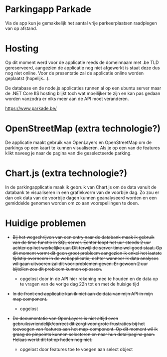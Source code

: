 # Parkingapp Parkade
Via de app kun je gemakkelijk het aantal vrije parkeerplaatsen raadplegen van op afstand.

# Hosting
Op dit moment werd voor de applicatie reeds de domeinnaam met .be TLD gereserveerd, aangezien de applicatie nog niet afgewerkt is staat deze dus nog niet online. Voor de presentatie zal de applicatie online worden geplaatst (hopelijk...).

De database en de node.js applicaties runnen al op een ubuntu server maar de .NET Core IIS hosting blijkt toch wat moeilijker te zijn en kan pas gedaan worden vanzodra er niks meer aan de API moet veranderen.

https://www.parkade.be/

# OpenStreetMap (extra technologie?)
De applicatie maakt gebruik van OpenLayers en OpenStreetMap om de parkings op een kaart te kunnen visualiseren.
Als je op een van de features klikt naveeg je naar de pagina van die geselecteerde parking.

# Chart.js (extra technologie?)
In de parkingapplicatie maak ik gebruik van Chart.js om de data vanuit de databank te visualiseren in een grafiekvorm van de voorbije dag. Zo zou er dan ook data van de voorbije dagen kunnen geanalyseerd worden en een gemiddelde genomen worden om zo aan voorspellingen te doen.

# Huidige problemen
- ~~Bij het wegschrijven van een entry naar de databank maak ik gebruik van de time functie in SQL server. Echter loopt het uur steeds 2 uur achter op het werkelijke uur. Dit terwijl de server time wel goed staat. Op dit moment vormt dit geen groot probleem aangezien ik enkel het laatste tijdstip overneem in de webapplicatie, echter wanneer ik data analyses wil gaan uitvoeren zal dit voor problemen geven. Er gewoon 2 uur bijtellen zou dit probleem kunnen oplossen.~~
  - opgelost door in de API hier rekening mee te houden en de data op te vragen van de vorige dag 22h tot en met de huisige tijd
  
- ~~In de front end applicatie kan ik niet aan de data van mijn API in mijn map component.~~
  - opgelost

- ~~De documentatie van OpenLayers is niet altijd even gebruiksvriendelijk/correct dit zorgt voor grote frustraties bij het toevoegen van features aan het map-component. Op dit moment wil ik graag de pinpoints kunnen selecteren en naar hun detailpagina gaan. Helaas werkt dit tot op heden nog niet.~~
  - opgelost door features toe te voegen aan select object 


